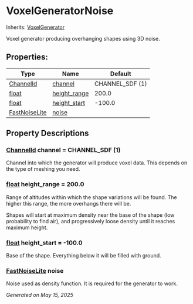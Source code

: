 # VoxelGeneratorNoise

Inherits: [VoxelGenerator](VoxelGenerator.md)

Voxel generator producing overhanging shapes using 3D noise.

## Properties: 


Type                                                                                      | Name                             | Default         
----------------------------------------------------------------------------------------- | -------------------------------- | ----------------
[ChannelId](VoxelBuffer.md#enumerations)                                                  | [channel](#i_channel)            | CHANNEL_SDF (1) 
[float](https://docs.godotengine.org/en/stable/classes/class_float.html)                  | [height_range](#i_height_range)  | 200.0           
[float](https://docs.godotengine.org/en/stable/classes/class_float.html)                  | [height_start](#i_height_start)  | -100.0          
[FastNoiseLite](https://docs.godotengine.org/en/stable/classes/class_fastnoiselite.html)  | [noise](#i_noise)                |                 
<p></p>

## Property Descriptions

### [ChannelId](VoxelBuffer.md#enumerations)<span id="i_channel"></span> **channel** = CHANNEL_SDF (1)

Channel into which the generator will produce voxel data. This depends on the type of meshing you need.

### [float](https://docs.godotengine.org/en/stable/classes/class_float.html)<span id="i_height_range"></span> **height_range** = 200.0

Range of altitudes within which the shape variations will be found. The higher this range, the more overhangs there will be.

Shapes will start at maximum density near the base of the shape (low probability to find air), and progressively loose density until it reaches maximum height.

### [float](https://docs.godotengine.org/en/stable/classes/class_float.html)<span id="i_height_start"></span> **height_start** = -100.0

Base of the shape. Everything below it will be filled with ground.

### [FastNoiseLite](https://docs.godotengine.org/en/stable/classes/class_fastnoiselite.html)<span id="i_noise"></span> **noise**

Noise used as density function. It is required for the generator to work.

_Generated on May 15, 2025_
